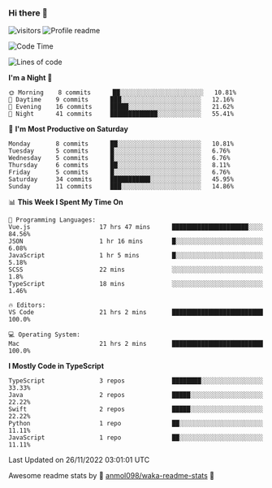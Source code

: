 ### Hi there 👋  
![visitors](https://visitor-badge.laobi.icu/badge?page_id=leverglowh) ![Profile readme](https://github.com/leverglowh/leverglowh/workflows/Profile%20readme/badge.svg?branch=master)

<!--START_SECTION:waka-->
![Code Time](http://img.shields.io/badge/Code%20Time-1%2C491%20hrs%2026%20mins-blue)

![Lines of code](https://img.shields.io/badge/From%20Hello%20World%20I%27ve%20Written-18%20Thousand%20lines%20of%20code-blue)

**I'm a Night 🦉** 

```text
🌞 Morning    8 commits      ██░░░░░░░░░░░░░░░░░░░░░░░   10.81% 
🌆 Daytime    9 commits      ███░░░░░░░░░░░░░░░░░░░░░░   12.16% 
🌃 Evening    16 commits     █████░░░░░░░░░░░░░░░░░░░░   21.62% 
🌙 Night      41 commits     █████████████░░░░░░░░░░░░   55.41%

```
📅 **I'm Most Productive on Saturday** 

```text
Monday       8 commits      ██░░░░░░░░░░░░░░░░░░░░░░░   10.81% 
Tuesday      5 commits      █░░░░░░░░░░░░░░░░░░░░░░░░   6.76% 
Wednesday    5 commits      █░░░░░░░░░░░░░░░░░░░░░░░░   6.76% 
Thursday     6 commits      ██░░░░░░░░░░░░░░░░░░░░░░░   8.11% 
Friday       5 commits      █░░░░░░░░░░░░░░░░░░░░░░░░   6.76% 
Saturday     34 commits     ███████████░░░░░░░░░░░░░░   45.95% 
Sunday       11 commits     ███░░░░░░░░░░░░░░░░░░░░░░   14.86%

```


📊 **This Week I Spent My Time On** 

```text
💬 Programming Languages: 
Vue.js                   17 hrs 47 mins      █████████████████████░░░░   84.56% 
JSON                     1 hr 16 mins        █░░░░░░░░░░░░░░░░░░░░░░░░   6.08% 
JavaScript               1 hr 5 mins         █░░░░░░░░░░░░░░░░░░░░░░░░   5.18% 
SCSS                     22 mins             ░░░░░░░░░░░░░░░░░░░░░░░░░   1.8% 
TypeScript               18 mins             ░░░░░░░░░░░░░░░░░░░░░░░░░   1.46%

🔥 Editors: 
VS Code                  21 hrs 2 mins       █████████████████████████   100.0%

💻 Operating System: 
Mac                      21 hrs 2 mins       █████████████████████████   100.0%

```

**I Mostly Code in TypeScript** 

```text
TypeScript               3 repos             ████████░░░░░░░░░░░░░░░░░   33.33% 
Java                     2 repos             █████░░░░░░░░░░░░░░░░░░░░   22.22% 
Swift                    2 repos             █████░░░░░░░░░░░░░░░░░░░░   22.22% 
Python                   1 repo              ██░░░░░░░░░░░░░░░░░░░░░░░   11.11% 
JavaScript               1 repo              ██░░░░░░░░░░░░░░░░░░░░░░░   11.11%

```



 Last Updated on 26/11/2022 03:01:01 UTC
<!--END_SECTION:waka-->


Awesome readme stats by :star2: [anmol098/waka-readme-stats](https://github.com/anmol098/waka-readme-stats) :star2:
